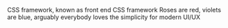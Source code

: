 CSS framework, known as front end CSS framework
Roses are red, violets are blue, arguably everybody loves the simplicity for modern UI/UX
